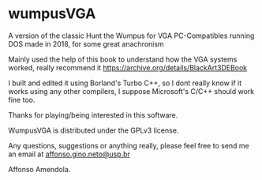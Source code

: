 # wumpusVGA
A version of the classic Hunt the Wumpus for VGA PC-Compatibles running DOS made in 2018, for some great anachronism

Mainly used the help of this book to understand how the VGA systems worked, really recommend it https://archive.org/details/BlackArt3DEBook

I built and edited it using Borland's Turbo C++, so I dont really know if it works using any other compilers, I suppose Microsoft's C/C++ should work fine too.

Thanks for playing/being interested in this software.

WumpusVGA is distributed under the GPLv3 license.

Any questions, suggestions or anything really, please feel free to send me an email at
affonso.gino.neto@usp.br

Affonso Amendola.

